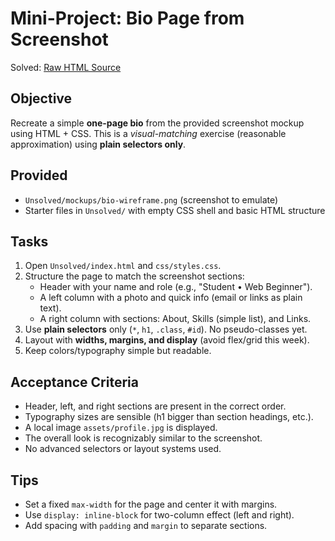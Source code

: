 # Mini-Project: Bio Page from Screenshot
Solved: <a href="https://github.com/KenVermillionJr/1-1-Create-Bio-Page/blob/main/index.html">Raw HTML Source</a>

## Objective
Recreate a simple **one-page bio** from the provided screenshot mockup using HTML + CSS.
This is a *visual-matching* exercise (reasonable approximation) using **plain selectors only**.

## Provided
- `Unsolved/mockups/bio-wireframe.png` (screenshot to emulate)
- Starter files in `Unsolved/` with empty CSS shell and basic HTML structure

## Tasks
1. Open `Unsolved/index.html` and `css/styles.css`.
2. Structure the page to match the screenshot sections:
   - Header with your name and role (e.g., "Student • Web Beginner").
   - A left column with a photo and quick info (email or links as plain text).
   - A right column with sections: About, Skills (simple list), and Links.
3. Use **plain selectors** only (`*`, `h1`, `.class`, `#id`). No pseudo-classes yet.
4. Layout with **widths, margins, and display** (avoid flex/grid this week).
5. Keep colors/typography simple but readable.

## Acceptance Criteria
- Header, left, and right sections are present in the correct order.
- Typography sizes are sensible (h1 bigger than section headings, etc.).
- A local image `assets/profile.jpg` is displayed.
- The overall look is recognizably similar to the screenshot.
- No advanced selectors or layout systems used.

## Tips
- Set a fixed `max-width` for the page and center it with margins.
- Use `display: inline-block` for two-column effect (left and right).
- Add spacing with `padding` and `margin` to separate sections.
